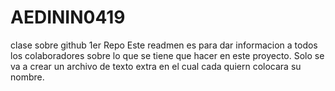 # AEDININ0419
clase sobre github 1er Repo
Este readmen es para dar informacion a todos los colaboradores sobre lo que se tiene que hacer en este proyecto. 
Solo se va a crear un archivo de texto extra en el cual cada quiern colocara su nombre. 
